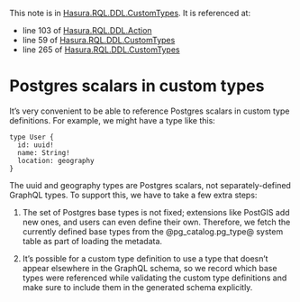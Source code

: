This note is in [Hasura.RQL.DDL.CustomTypes](https://github.com/hasura/graphql-engine/blob/master/server/src-lib/Hasura/RQL/DDL/CustomTypes.hs#L27).
It is referenced at:
  - line 103 of [Hasura.RQL.DDL.Action](https://github.com/hasura/graphql-engine/blob/master/server/src-lib/Hasura/RQL/DDL/Action.hs#L103)
  - line 59 of [Hasura.RQL.DDL.CustomTypes](https://github.com/hasura/graphql-engine/blob/master/server/src-lib/Hasura/RQL/DDL/CustomTypes.hs#L59)
  - line 265 of [Hasura.RQL.DDL.CustomTypes](https://github.com/hasura/graphql-engine/blob/master/server/src-lib/Hasura/RQL/DDL/CustomTypes.hs#L265)

# Postgres scalars in custom types

It’s very convenient to be able to reference Postgres scalars in custom type
definitions. For example, we might have a type like this:

    type User {
      id: uuid!
      name: String!
      location: geography
    }

The uuid and geography types are Postgres scalars, not separately-defined
GraphQL types. To support this, we have to take a few extra steps:

  1. The set of Postgres base types is not fixed; extensions like PostGIS add
     new ones, and users can even define their own. Therefore, we fetch the
     currently defined base types from the @pg_catalog.pg_type@ system table as part of
     loading the metadata.

  2. It’s possible for a custom type definition to use a type that doesn’t
     appear elsewhere in the GraphQL schema, so we record which base types were
     referenced while validating the custom type definitions and make sure to
     include them in the generated schema explicitly.

